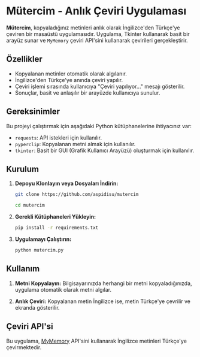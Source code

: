 
# Mütercim - Anlık Çeviri Uygulaması

**Mütercim**, kopyaladığınız metinleri anlık olarak İngilizce'den Türkçe'ye çeviren bir masaüstü uygulamasıdır. Uygulama, Tkinter kullanarak basit bir arayüz sunar ve `MyMemory` çeviri API'sini kullanarak çevirileri gerçekleştirir.

## Özellikler

- Kopyalanan metinler otomatik olarak algılanır.
- İngilizce'den Türkçe'ye anında çeviri yapılır.
- Çeviri işlemi sırasında kullanıcıya "Çeviri yapılıyor..." mesajı gösterilir.
- Sonuçlar, basit ve anlaşılır bir arayüzde kullanıcıya sunulur.

## Gereksinimler

Bu projeyi çalıştırmak için aşağıdaki Python kütüphanelerine ihtiyacınız var:

- `requests`: API istekleri için kullanılır.
- `pyperclip`: Kopyalanan metni almak için kullanılır.
- `tkinter`: Basit bir GUI (Grafik Kullanıcı Arayüzü) oluşturmak için kullanılır.

## Kurulum

1. **Depoyu Klonlayın veya Dosyaları İndirin:**

   ```bash
   git clone https://github.com/aspidisu/mutercim
   ```
   
   ```bash
   cd mutercim
   ```
   


1. **Gerekli Kütüphaneleri Yükleyin:**

   ```bash
   pip install -r requirements.txt
   ```

2. **Uygulamayı Çalıştırın:**

   ```bash
   python mutercim.py
   ```

## Kullanım

1. **Metni Kopyalayın:**
   Bilgisayarınızda herhangi bir metni kopyaladığınızda, uygulama otomatik olarak metni algılar.

2. **Anlık Çeviri:**
   Kopyalanan metin İngilizce ise, metin Türkçe'ye çevrilir ve ekranda gösterilir.

## Çeviri API'si

Bu uygulama, [MyMemory](https://mymemory.translated.net/) API'sini kullanarak İngilizce metinleri Türkçe'ye çevirmektedir.

